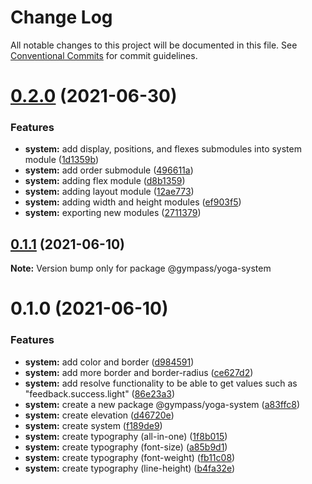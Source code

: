 # Change Log

All notable changes to this project will be documented in this file.
See [Conventional Commits](https://conventionalcommits.org) for commit guidelines.

# [0.2.0](https://github.com/Gympass/yoga/compare/@gympass/yoga-system@0.1.1...@gympass/yoga-system@0.2.0) (2021-06-30)

### Features

- **system:** add display, positions, and flexes submodules into system module ([1d1359b](https://github.com/Gympass/yoga/commit/1d1359baa25898524b116031c5f4436d1cdb6cc4))
- **system:** add order submodule ([496611a](https://github.com/Gympass/yoga/commit/496611a4eeef5d068c7e4e06a3a890bdc7a504b1))
- **system:** adding flex module ([d8b1359](https://github.com/Gympass/yoga/commit/d8b1359fc319e8e626d80bc307ac93fc0fcf4e2e))
- **system:** adding layout module ([12ae773](https://github.com/Gympass/yoga/commit/12ae7733cc5aa7c840c4b22eb22e19c79c8cf755))
- **system:** adding width and height modules ([ef903f5](https://github.com/Gympass/yoga/commit/ef903f57d8c8f5ac0665b0f23792c5e6843a5ca1))
- **system:** exporting new modules ([2711379](https://github.com/Gympass/yoga/commit/2711379c5055c8747ddf6d7f703994d01cb8894e))

## [0.1.1](https://github.com/Gympass/yoga/compare/@gympass/yoga-system@0.1.0...@gympass/yoga-system@0.1.1) (2021-06-10)

**Note:** Version bump only for package @gympass/yoga-system

# 0.1.0 (2021-06-10)

### Features

- **system:** add color and border ([d984591](https://github.com/Gympass/yoga/commit/d98459187ff84bd962a12cbffd35f6f830ce2b98))
- **system:** add more border and border-radius ([ce627d2](https://github.com/Gympass/yoga/commit/ce627d2799a6cb90d713c5db6f132429856c91e3))
- **system:** add resolve functionality to be able to get values such as "feedback.success.light" ([86e23a3](https://github.com/Gympass/yoga/commit/86e23a374f5f69f49ade5ec8ad560a36f101684d))
- **system:** create a new package @gympass/yoga-system ([a83ffc8](https://github.com/Gympass/yoga/commit/a83ffc88f72416064b8fd4de90480367a7ab823b))
- **system:** create elevation ([d46720e](https://github.com/Gympass/yoga/commit/d46720e5ab85bb2b3512ab222d24a59a69e6e3f1))
- **system:** create system ([f189de9](https://github.com/Gympass/yoga/commit/f189de93fe65d2fd6ea66a8c798d747ae539a130))
- **system:** create typography (all-in-one) ([1f8b015](https://github.com/Gympass/yoga/commit/1f8b015a42fabf4b42cd7235543e55b4ccf3e301))
- **system:** create typography (font-size) ([a85b9d1](https://github.com/Gympass/yoga/commit/a85b9d126aa5302caaeff9b9dc9d186389983ce5))
- **system:** create typography (font-weight) ([fb11c08](https://github.com/Gympass/yoga/commit/fb11c081f2c1a933ac53f3f181d121fcee544539))
- **system:** create typography (line-height) ([b4fa32e](https://github.com/Gympass/yoga/commit/b4fa32e1d33f6335b5f81300ed720fead367d766))
